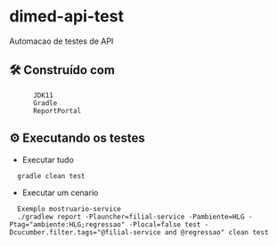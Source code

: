 # dimed-api-test
Automacao de testes de API

## 🛠️ Construído com
```
      JDK11
      Gradle
      ReportPortal 
```

## ⚙️ Executando os testes

- Executar tudo
```
  gradle clean test
 ```
   
- Executar um cenario
```
  Exemplo mostruario-service
  ./gradlew report -Plauncher=filial-service -Pambiente=HLG -Ptag="ambiente:HLG;regressao" -Plocal=false test -Dcucumber.filter.tags="@filial-service and @regressao" clean test
```
